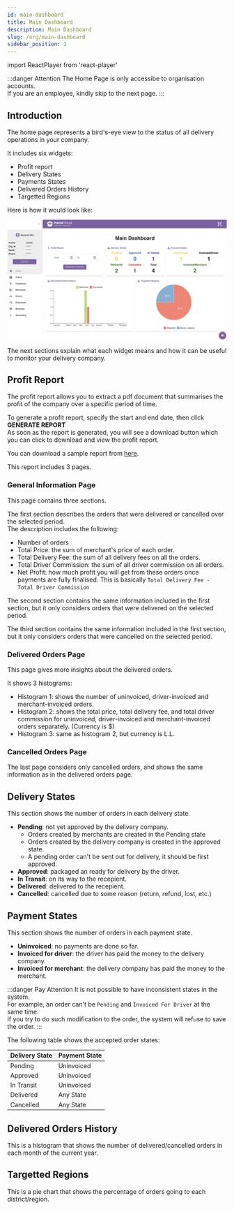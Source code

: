 ```yaml
---
id: main-dashboard
title: Main Dashboard
description: Main Dashboard
slug: /org/main-dashboard
sidebar_position: 2
---
```

import ReactPlayer from 'react-player'

:::danger Attention
The Home Page is only accessibe to organisation accounts.\
If you are an employee, kindly skip to the next page.
:::

## Introduction

The home page represents a bird's-eye view to the status of all delivery operations in your company.

It includes six widgets:
- Profit report
- Delivery States
- Payments States
- Delivered Orders History
- Targetted Regions

Here is how it would look like:

![home page image](media/home-page.png)

The next sections explain what each widget means and how it can be useful to monitor your delivery company.

## Profit Report

The profit report allows you to extract a pdf document that summarises the profit of the company over a specific period of time.

To generate a profit report, specify the start and end date, then click **GENERATE REPORT**\
As soon as the report is generated, you will see a download button which you can click to download and view the profit report.

You can download a sample report from [here](https://drive.google.com/uc?export=download&id=1r2SY-PHSIH2BTP2wZZzHXkhsxB7lWOoI).

<div className="player-wrapper">
    <ReactPlayer className="react-player" width="100%"
      height="100%"  playing controls={false} url='https://youtu.be/YIqGwT76558' />
</div>

This report includes 3 pages.

### General Information Page

This page contains three sections.

The first section describes the orders that were delivered or cancelled over the selected period.\
The description includes the following:
- Number of orders
- Total Price: the sum of merchant's price of each order. 
- Total Delivery Fee: the sum of all delivery fees on all the orders.
- Total Driver Commission: the sum of all driver commission on all orders.
- Net Profit: how much profit you will get from these orders once payments are fully finalised. This is basically `Total Delivery Fee - Total Driver Commission`

The second section contains the same information included in the first section, but it only considers orders that were delivered on the selected period.

The third section contains the same information included in the first section, but it only considers orders that were cancelled on the selected period.

### Delivered Orders Page

This page gives more insights about the delivered orders.

It shows 3 histograms:
- Histogram 1: shows the number of uninvoiced, driver-invoiced and merchant-invoiced orders.
- Histogram 2: shows the total price, total delivery fee, and total driver commission for uninvoiced, driver-invoiced and merchant-invoiced orders separately. (Currency is $)
- Histogram 3: same as histogram 2, but currency is L.L.

### Cancelled Orders Page

The last page considers only cancelled orders, and shows the same information as in the delivered orders page.


## Delivery States

This section shows the number of orders in each delivery state.

- **Pending**: not yet approved by the delivery company. 
  - Orders created by merchants are created in the Pending state
  - Orders created by the delivery company is created in the approved state. 
  - A pending order can't be sent out for delivery, it should be first approved.
- **Approved**: packaged an ready for delivery by the driver.
- **In Transit**: on its way to the recepient.
- **Delivered**: delivered to the recepient.
- **Cancelled**: cancelled due to some reason (return, refund, lost, etc.)

## Payment States

This section shows the number of orders in each payment state.

- **Uninvoiced**: no payments are done so far.
- **Invoiced for driver**: the driver has paid the money to the delivery company.
- **Invoiced for merchant**: the delivery company has paid the money to the merchant.

:::danger Pay Attention
It is not possible to have inconsistent states in the system.\
For example, an order can't be `Pending` and `Invoiced For Driver` at the same time.\
If you try to do such modification to the order, the system will refuse to save the order.
:::


The following table shows the accepted order states:

| Delivery State | Payment State |
|----------------|---------------|
| Pending        | Uninvoiced    |
| Approved       | Uninvoiced    |
| In Transit     | Uninvoiced    |
| Delivered      | Any State     |
| Cancelled      | Any State     |




## Delivered Orders History

This is a histogram that shows the number of delivered/cancelled orders in each month of the current year.

## Targetted Regions

This is a pie chart that shows the percentage of orders going to each district/region.





